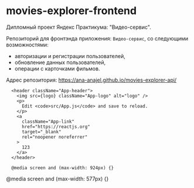# movies-explorer-frontend
Дипломный проект Яндекс Практикума: "Видео-сервис".

Репозиторий для фронтэнда приложения: `Видео-сервис`, со следующими возможностями:
- авторизации и регистрации пользователей,
- обновление данных пользователей,
- операции с карточками фильмов.

Адрес репозитория: https://ana-anajel.github.io/movies-explorer-api/

      <header className="App-header">
        <img src={logo} className="App-logo" alt="logo" />
        <p>
          Edit <code>src/App.js</code> and save to reload.
        </p>
        <a
          className="App-link"
          href="https://reactjs.org"
          target="_blank"
          rel="noopener noreferrer"
        >
          123
        </a>
      </header>

      @media screen and (max-width: 924px) {}

@media screen and (max-width: 577px) {}